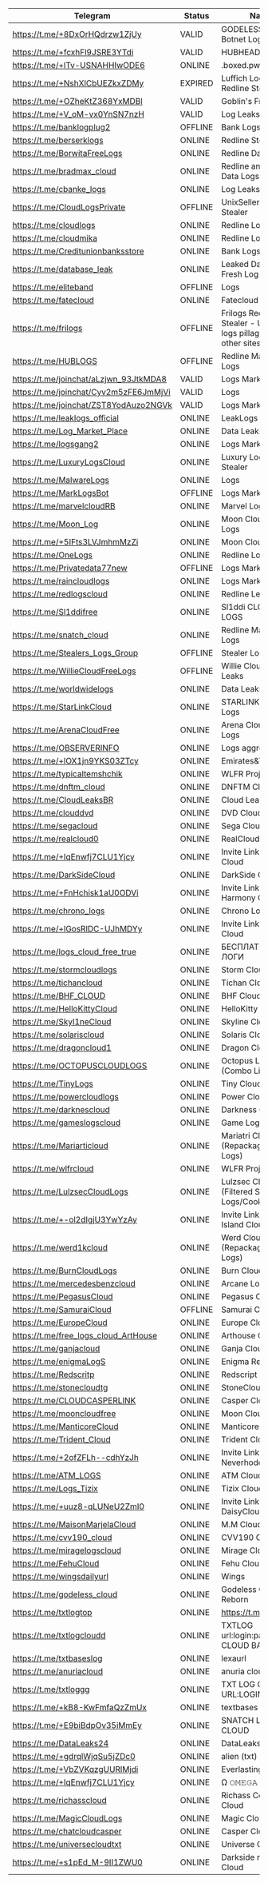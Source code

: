 |Telegram|Status|Name|
| ------ | ------ | ------ |
|https://t.me/+8DxOrHQdrzw1ZjUy|VALID| GODELESS CLOUD Botnet Logs|
|https://t.me/+fcxhFl9JSRE3YTdi|VALID| HUBHEAD Logs|
|https://t.me/+lTv-USNAHHIwODE6|ONLINE|.boxed.pw|
|https://t.me/+NshXlCbUEZkxZDMy|EXPIRED| Luffich Logs - Redline Stealer|
|https://t.me/+OZheKtZ368YxMDBl|VALID| Goblin's Free Logs |
|https://t.me/+V_oM-vx0YnSN7nzH|VALID| Log Leaks Group|
|https://t.me/banklogplug2|OFFLINE|Bank Logs|
|https://t.me/berserklogs|ONLINE| Redline Stealer |
|https://t.me/BorwitaFreeLogs|ONLINE| Redline Data Leaks |
|https://t.me/bradmax_cloud|ONLINE| Redline and Raccoon Data Logs |
|https://t.me/cbanke_logs|ONLINE| Log Leaks Channel|
|https://t.me/CloudLogsPrivate|OFFLINE| UnixSeller89 Redline Stealer |
|https://t.me/cloudlogs|ONLINE| Redline LogZone
|https://t.me/cloudmika|ONLINE| Redline Logs
|https://t.me/Creditunionbanksstore|ONLINE|Bank Logs|
|https://t.me/database_leak|ONLINE|Leaked Database & Fresh Log|
|https://t.me/eliteband|OFFLINE| Logs |
|https://t.me/fatecloud|ONLINE| Fatecloud Logs|
|https://t.me/frilogs|OFFLINE| Frilogs Redline Stealer - Usually logs pillaged from other sites |
|https://t.me/HUBLOGS|OFFLINE| Redline Malware Logs |
|https://t.me/joinchat/aLzjwn_93JtkMDA8|VALID| Logs Market|
|https://t.me/joinchat/Cyv2m5zFE6JmMjVi|VALID| Logs |
|https://t.me/joinchat/ZST8YodAuzo2NGVk|VALID|Logs Market|
|https://t.me/leaklogs_official|ONLINE|LeakLogs Official|
|https://t.me/Log_Market_Place|ONLINE| Data Leaks|
|https://t.me/logsgang2|ONLINE|Logs Market|
|https://t.me/LuxuryLogsCloud|ONLINE| Luxury Logs Redline Stealer |
|https://t.me/MalwareLogs|ONLINE| Logs |
|https://t.me/MarkLogsBot|OFFLINE| Logs Market |
|https://t.me/marvelcloudRB|ONLINE| Marvel Logs|
|https://t.me/Moon_Log|ONLINE| Moon Cloud - Free Logs |
|https://t.me/+5IFts3LVJmhmMzZi|ONLINE| Moon Cloud |
|https://t.me/OneLogs|ONLINE| Redline Logs
|https://t.me/Privatedata77new|OFFLINE| Logs Market |
|https://t.me/raincloudlogs|ONLINE|Logs Market|
|https://t.me/redlogscloud|ONLINE| Redline Leaks |
|https://t.me/Sl1ddifree|ONLINE|Sl1ddi CLOUD FREE LOGS|
|https://t.me/snatch_cloud|ONLINE| Redline Malware Logs |
|https://t.me/Stealers_Logs_Group|OFFLINE| Stealer Logs |
|https://t.me/WillieCloudFreeLogs|OFFLINE| Willie Cloud Redline Leaks |
|https://t.me/worldwidelogs|ONLINE| Data Leaks |
|https://t.me/StarLinkCloud|ONLINE| STARLINK[CLOUD] Logs |
|https://t.me/ArenaCloudFree|ONLINE| Arena Cloud Free Logs |
|https://t.me/OBSERVERINFO|ONLINE|Logs aggregator|
|https://t.me/+lOX1jn9YKS03ZTcy|ONLINE|Emirates&Team І|
|https://t.me/typicaltemshchik|ONLINE|WLFR Project|
|https://t.me/dnftm_cloud|ONLINE|DNFTM Cloud|
|https://t.me/CloudLeaksBR|ONLINE|Cloud Leaks BR|
|https://t.me/clouddvd|ONLINE|DVD Cloud|
|https://t.me/segacloud|ONLINE|Sega Cloud|
|https://t.me/realcloud0|ONLINE|RealCloud|
|https://t.me/+IqEnwfj7CLU1Yjcy|ONLINE|Invite Link - OMEGA Cloud|
|https://t.me/DarkSideCloud|ONLINE|DarkSide Cloud|
|https://t.me/+FnHchisk1aU0ODVi|ONLINE|Invite Link - Harmony Cloud|
|https://t.me/chrono_logs|ONLINE|Chrono Logs|
|https://t.me/+lGosRlDC-UJhMDYy|ONLINE|Invite Link - Luffich Cloud|
|https://t.me/logs_cloud_free_true|ONLINE|БЕСПЛАТНЫЕ ЛОГИ|
|https://t.me/stormcloudlogs|ONLINE|Storm Cloud|
|https://t.me/tichancloud|ONLINE|Tichan Cloud|
|https://t.me/BHF_CLOUD|ONLINE|BHF Cloud|
|https://t.me/HelloKittyCloud|ONLINE|HelloKitty Log Cloud|
|https://t.me/Skyl1neCloud|ONLINE|Skyline Cloud|
|https://t.me/solariscloud|ONLINE|Solaris Cloud|
|https://t.me/dragoncloud1|ONLINE|Dragon Cloud|
|https://t.me/OCTOPUSCLOUDLOGS|ONLINE|Octopus Logs (Combo Lists)|
|https://t.me/TinyLogs|ONLINE|Tiny Cloud Logs|
|https://t.me/powercloudlogs|ONLINE|Power Cloud Logs|
|https://t.me/darknescloud|ONLINE|Darkness Cloud|
|https://t.me/gameslogscloud|ONLINE|Game Logs|
|https://t.me/Mariarticloud|ONLINE|Mariatri Cloud (Repackaged Stealer Logs)|
|https://t.me/wlfrcloud|ONLINE|WLFR Project Cloud|
|https://t.me/LulzsecCloudLogs|ONLINE|Lulzsec Cloud Logs (Filtered Stealer Logs/Cookies)|
|https://t.me/+-ol2dIgjU3YwYzAy|ONLINE|Invite Link - Stone Island Cloud Logs|
|https://t.me/werd1kcloud|ONLINE|Werd Cloud Logs (Repackaged Stealer Logs)|
|https://t.me/BurnCloudLogs|ONLINE|Burn Cloud Logs|
|https://t.me/mercedesbenzcloud|ONLINE|Arcane Logs|
|https://t.me/PegasusCloud|ONLINE|Pegasus Cloud|
|https://t.me/SamuraiCloud|OFFLINE|Samurai Cloud|
|https://t.me/EuropeCloud|ONLINE|Europe Cloud|
|https://t.me/free_logs_cloud_ArtHouse|ONLINE|Arthouse Cloud|
|https://t.me/ganjacloud|ONLINE|Ganja Cloud|
|https://t.me/enigmaLogS|ONLINE|Enigma Reborn|
|https://t.me/Redscritp|ONLINE|Redscript Logs|
|https://t.me/stonecloudtg|ONLINE|StoneCloud Logs|
|https://t.me/CLOUDCASPERLINK|ONLINE|Casper Cloud|
|https://t.me/mooncloudfree|ONLINE|Moon Cloud|
|https://t.me/ManticoreCloud|ONLINE|Manticore|
|https://t.me/Trident_Cloud|ONLINE|Trident Cloud|
|https://t.me/+2ofZFLh--cdhYzJh|ONLINE|Invite Link - Neverhode Logs|
|https://t.me/ATM_LOGS|ONLINE|ATM Cloud|
|https://t.me/Logs_Tizix|ONLINE|Tizix Cloud|
|https://t.me/+uuz8-qLUNeU2ZmI0|ONLINE|Invite Link - DaisyCloud New|
|https://t.me/MaisonMarjelaCloud|ONLINE|M.M Cloud|
|https://t.me/cvv190_cloud|ONLINE|CVV190 Cloud|
|https://t.me/miragelogscloud|ONLINE|Mirage Cloud|
|https://t.me/FehuCloud|ONLINE|Fehu Cloud|
|https://t.me/wingsdailyurl|ONLINE|Wings|
|https://t.me/godeless_cloud|ONLINE|Godeless Cloud Reborn|
|https://t.me/txtlogtop|ONLINE|https://t.me/txtlogtop|
|https://t.me/txtlogcloudd|ONLINE|TXTLOG url:login:pass CLOUD BASE|
|https://t.me/txtbaseslog|ONLINE|lexaurl | url:login:pass|
|https://t.me/anuriacloud|ONLINE|anuria cloud|
|https://t.me/txtloggg|ONLINE|TXT LOG CLOUD URL:LOGIN:PASS|
|https://t.me/+kB8-KwFmfaQzZmUx|ONLINE|textbases|
|https://t.me/+E9biBdpOv35iMmEy|ONLINE|SNATCH LOGS CLOUD|
|https://t.me/DataLeaks24|ONLINE|DataLeaks2025|
|https://t.me/+gdrqlWjqSu5jZDc0|ONLINE|alien (txt)|
|https://t.me/+VbZVKqzgUURlMjdi|ONLINE|Everlasting Cloud|
|https://t.me/+IqEnwfj7CLU1Yjcy|ONLINE|Ω 𝙾𝙼𝙴𝙶𝙰 𝙲𝙻𝙾𝚄𝙳 Ω|
|https://t.me/richasscloud|ONLINE|Richass Combo Cloud|
|https://t.me/MagicCloudLogs|ONLINE|Magic Cloud|
|https://t.me/chatcloudcasper|ONLINE|Casper Cloud|
|https://t.me/universecloudtxt|ONLINE|Universe Cloud|
|https://t.me/+s1pEd_M-9II1ZWU0|ONLINE|Darkside reborn Cloud|

